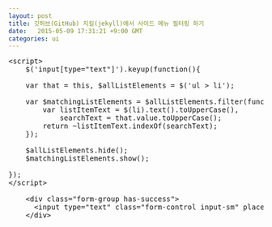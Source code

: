 ```yaml
---
layout: post
title: 깃허브(GitHub) 지킬(jekyll)에서 사이드 메뉴 필터링 하기
date:   2015-05-09 17:31:21 +9:00 GMT
categories: ui
---
```


<pre class="prettyprint">
&lt;script&gt;
    $(&#039;input[type=&quot;text&quot;]&#039;).keyup(function(){

    var that = this, $allListElements = $(&#039;ul &gt; li&#039;);

    var $matchingListElements = $allListElements.filter(function(i, li){
        var listItemText = $(li).text().toUpperCase(), 
            searchText = that.value.toUpperCase();
        return ~listItemText.indexOf(searchText);
    });

    $allListElements.hide();
    $matchingListElements.show();

});
&lt;/script&gt;

    &lt;div class=&quot;form-group has-success&quot;&gt;
      &lt;input type=&quot;text&quot; class=&quot;form-control input-sm&quot; placeholder=&quot;Filter&quot;&gt;
    &lt;/div&gt;
</pre>